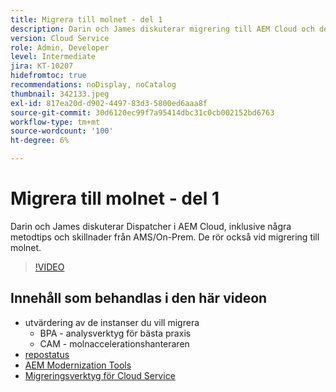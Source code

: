 ```yaml
---
title: Migrera till molnet - del 1
description: Darin och James diskuterar migrering till AEM Cloud och demonstrerar några tekniker och bästa metoder.
version: Cloud Service
role: Admin, Developer
level: Intermediate
jira: KT-10207
hidefromtoc: true
recommendations: noDisplay, noCatalog
thumbnail: 342133.jpeg
exl-id: 817ea20d-d902-4497-83d3-5800ed6aaa8f
source-git-commit: 30d6120ec99f7a95414dbc31c0cb002152bd6763
workflow-type: tm+mt
source-wordcount: '100'
ht-degree: 6%

---
```


# Migrera till molnet - del 1

Darin och James diskuterar Dispatcher i AEM Cloud, inklusive några metodtips och skillnader från AMS/On-Prem. De rör också vid migrering till molnet.

>[!VIDEO](https://video.tv.adobe.com/v/342133?quality=12&learn=on)

## Innehåll som behandlas i den här videon

+ utvärdering av de instanser du vill migrera
   + BPA - analysverktyg för bästa praxis
   + CAM - molnaccelerationshanteraren
+ [repostatus](https://github.com/chetanmeh/oak-console-scripts/tree/master/src/main/groovy/repostats)
+ [AEM Modernization Tools](https://opensource.adobe.com/aem-modernize-tools/)
+ [Migreringsverktyg för Cloud Service](https://github.com/adobe/aem-cloud-service-source-migration)
